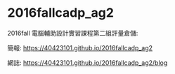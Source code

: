 # 2016fallcadp_ag2

2016fall 電腦輔助設計實習課程第二組評量倉儲:

簡報: https://40423101.github.io/2016fallcadp_ag2

網誌: https://40423101.github.io/2016fallcadp_ag2/blog
